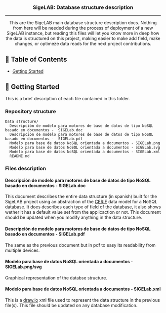<h3 align="center">SigeLAB: Database structure description</h3>



---

<p align="center">
  This are the SigeLAB main database structure description docs. Nothing from here will be needed during the process of deployment of a new SigeLAB instance, but reading this files will let you know more in deep how the data is structured on this project, making easier to make add field, make changes, or optimeze data reads for the next project contributions.
    <br>
</p>

## 📝 Table of Contents
- [Getting Started](#getting_started)


## 🏁 Getting Started <a name = "getting_started"></a>
This is a brief description of each file contained in this folder.


### Repository structure
    Data structure/
      Descripción de modelo para motores de base de datos de tipo NoSQL basado en documentos -  SIGELab.doc
      Descripción de modelo para motores de base de datos de tipo NoSQL basado en documentos -  SIGELab.pdf
      Modelo para base de datos NoSQL orientada a documentos - SIGELab.png
      Modelo para base de datos NoSQL orientada a documentos - SIGELab.svg
      Modelo para base de datos NoSQL orientada a documentos - SIGELab.xml
      README.md

### Files description

#### Descripción de modelo para motores de base de datos de tipo NoSQL basado en documentos -  SIGELab.doc

This document describes the entire data structure (in spanish) built for the SigeLAB project using an abstraction of the [CERIF](https://www.eurocris.org/cerif/main-features-cerif) data model for a NoSQL database. It does describes each type of field of the database, it also shows wether it has a default value set from the applicaction or not. This document should be updated when you modify anything in the data structure.

#### Descripción de modelo para motores de base de datos de tipo NoSQL basado en documentos -  SIGELab.pdf

The same as the previous document but in pdf to easy its readability from multiple devices.

#### Modelo para base de datos NoSQL orientada a documentos - SIGELab.png/svg

Graphical representation of the databse structure.

#### Modelo para base de datos NoSQL orientada a documentos - SIGELab.xml

This is a [draw.io](https://www.draw.io/) xml file used to represent the data structure in the previous file(s). This file should be updated on any database modification.